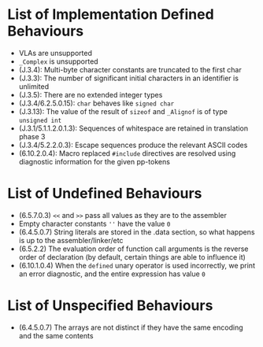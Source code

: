 # List of Implementation Defined Behaviours

- VLAs are unsupported
- `_Complex` is unsupported
- (J.3.4): Multi-byte character constants are truncated to the first
char
- (J.3.3): The number of significant initial characters in an identifier
is unlimited
- (J.3.5): There are no extended integer types
- (J.3.4/6.2.5.0.15): `char` behaves like `signed char`
- (J.3.13): The value of the result of `sizeof` and `_Alignof` is of
type `unsigned int`
- (J.3.1/5.1.1.2.0.1.3): Sequences of whitespace are retained in
translation phase 3
- (J.3.4/5.2.2.0.3): Escape sequences produce the relevant ASCII codes
- (6.10.2.0.4): Macro replaced `#include` directives are resolved using
diagnostic information for the given pp-tokens

# List of Undefined Behaviours

- (6.5.7.0.3) `<<` and `>>` pass all values as they are to the assembler
- Empty character constants `''` have the value `0`
- (6.4.5.0.7) String literals are stored in the .data section, so what happens
  is up to the assembler/linker/etc
- (6.5.2.2) The evaluation order of function call arguments is the reverse order
  of declaration (by default, certain things are able to influence it)
- (6.10.1.0.4) When the `defined` unary operator is used incorrectly, we print
  an error diagnostic, and the entire expression has value `0`

# List of Unspecified Behaviours

- (6.4.5.0.7) The arrays are not distinct if they have the same encoding
and the same contents
